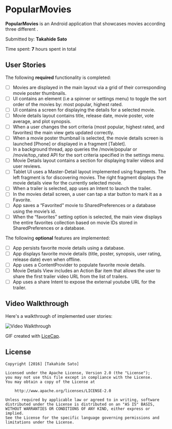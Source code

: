 # PopularMovies

**PopularMovies** is an Android application that showcases movies according three different .

Submitted by: **Takahide Sato**

Time spent: **7** hours spent in total

## User Stories

The following **required** functionality is completed:

* [ ] Movies are displayed in the main layout via a grid of their corresponding movie poster thumbnails.
* [ ] UI contains an element (i.e a spinner or settings menu) to toggle the sort order of the movies by: most popular, highest rated.
* [ ] UI contains a screen for displaying the details for a selected movie.
* [ ] Movie details layout contains title, release date, movie poster, vote average, and plot synopsis.
* [ ] When a user changes the sort criteria (most popular, highest rated, and favorites) the main view gets updated correctly.
* [ ] When a movie poster thumbnail is selected, the movie details screen is launched [Phone] or displayed in a fragment [Tablet].
* [ ] In a background thread, app queries the /movie/popular or /movie/top_rated API for the sort criteria specified in the settings menu.
* [ ] Movie Details layout contains a section for displaying trailer videos and user reviews.
* [ ] Tablet UI uses a Master-Detail layout implemented using fragments. The left fragment is for discovering movies. The right fragment displays the movie details view for the currently selected movie.
* [ ] When a trailer is selected, app uses an Intent to launch the trailer.
* [ ] In the movies detail screen, a user can tap a star button to mark it as a Favorite.
* [ ] App saves a “Favorited” movie to SharedPreferences or a database using the movie’s id.
* [ ] When the “favorites” setting option is selected, the main view displays the entire favorites collection based on movie IDs stored in SharedPreferences or a database.

The following **optional** features are implemented:

* [ ] App persists favorite movie details using a database.
* [ ] App displays favorite movie details (title, poster, synopsis, user rating, release date) even when offline.
* [ ] App uses a ContentProvider to populate favorite movie details.
* [ ] Movie Details View includes an Action Bar item that allows the user to share the first trailer video URL from the list of trailers.
* [ ] App uses a share Intent to expose the external youtube URL for the trailer.

## Video Walkthrough 

Here's a walkthrough of implemented user stories:

<img src='http://i.imgur.com/WqFtfAI.gif' title='Video Walkthrough' width='' alt='Video Walkthrough' />

GIF created with [LiceCap](http://www.cockos.com/licecap/).

## License

    Copyright [2016] [Takahide Sato]

    Licensed under the Apache License, Version 2.0 (the "License");
    you may not use this file except in compliance with the License.
    You may obtain a copy of the License at

        http://www.apache.org/licenses/LICENSE-2.0

    Unless required by applicable law or agreed to in writing, software
    distributed under the License is distributed on an "AS IS" BASIS,
    WITHOUT WARRANTIES OR CONDITIONS OF ANY KIND, either express or implied.
    See the License for the specific language governing permissions and
    limitations under the License.

